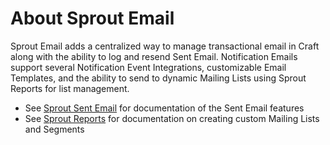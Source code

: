 # About Sprout Email

Sprout Email adds a centralized way to manage transactional email in Craft along with the ability to log and resend Sent Email. Notification Emails support several Notification Event Integrations, customizable Email Templates, and the ability to send to dynamic Mailing Lists using Sprout Reports for list management.
  
- See [Sprout Sent Email](../sent-email/README.md) for documentation of the Sent Email features
- See [Sprout Reports](../reports/mailing-lists.md) for documentation on creating custom Mailing Lists and Segments